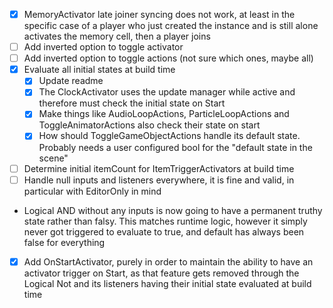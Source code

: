 
- [x] MemoryActivator late joiner syncing does not work, at least in the specific case of a player who just created the instance and is still alone activates the memory cell, then a player joins
- [ ] Add inverted option to toggle activator
- [ ] Add inverted option to toggle actions (not sure which ones, maybe all)
- [x] Evaluate all initial states at build time
  - [x] Update readme
  - [x] The ClockActivator uses the update manager while active and therefore must check the initial state on Start
  - [x] Make things like AudioLoopActions, ParticleLoopActions and ToggleAnimatorActions also check their state on start
  - [x] How should ToggleGameObjectActions handle its default state. Probably needs a user configured bool for the "default state in the scene"
- [ ] Determine initial itemCount for ItemTriggerActivators at build time
- [ ] Handle null inputs and listeners everywhere, it is fine and valid, in particular with EditorOnly in mind
- Logical AND without any inputs is now going to have a permanent truthy state rather than falsy. This matches runtime logic, however it simply never got triggered to evaluate to true, and default has always been false for everything
- [x] Add OnStartActivator, purely in order to maintain the ability to have an activator trigger on Start, as that feature gets removed through the Logical Not and its listeners having their initial state evaluated at build time
